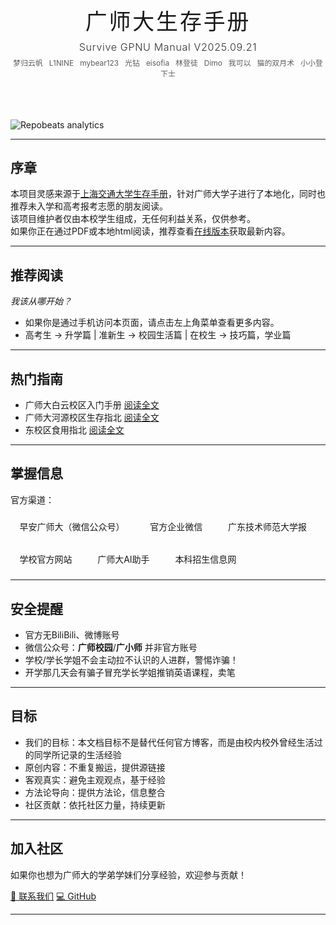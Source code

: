 <div style="text-align: center; margin: 2rem 0;">
  <h1 class="theme-text-primary" style="font-size: 2.5em; margin-bottom: 0.5rem; font-weight: 300; letter-spacing: 0.08em;">
    广师大生存手册
  </h1>
  <p class="theme-text-secondary" style="font-size: 1.15em; margin: 0; margin-top: 0.15rem; font-weight: 300; letter-spacing: 0.04em; opacity: 0.9;">
    Survive GPNU Manual V2025.09.21
  </p>

  <p class="theme-text-secondary" style="font-size: 0.85em; margin: 0.35rem 0 0; opacity: 0.7;">
    梦归云帆 &nbsp; L1NINE &nbsp; mybear123 &nbsp; 光钻 &nbsp; eisofia &nbsp; 林登徒 &nbsp; Dimo &nbsp; 我可以 &nbsp; 猫的双月术 &nbsp; 小小登下士
  </p>
</div>

<br>
<br>

<img src="https://repobeats.axiom.co/api/embed/dd55f73a4fa23af7b285d5071e7f128e5e870016.svg" alt="Repobeats analytics" style="display: block; margin: 0 auto; max-width: 100%;">

---

## 序章

本项目灵感来源于[上海交通大学生存手册](https://survivesjtu.gitbook.io/survivesjtumanual)，针对广师大学子进行了本地化，同时也推荐未入学和高考报考志愿的朋友阅读。  
该项目维护者仅由本校学生组成，无任何利益关系，仅供参考。  
如果你正在通过PDF或本地html阅读，推荐查看[在线版本](https://puiching-memory.github.io/SurviveGPNUManual/)获取最新内容。

---

## 推荐阅读
*我该从哪开始？*

- 如果你是通过手机访问本页面，请点击左上角菜单查看更多内容。
- 高考生 → 升学篇 | 准新生 → 校园生活篇 | 在校生 → 技巧篇，学业篇

---

## 热门指南

- 广师大白云校区入门手册 [阅读全文](blog/2025/06/11/2025广师大白云校区入门手册)
- 广师大河源校区生存指北 [阅读全文](blog/2025/06/26/广师大河源校区生存指北)
- 东校区食用指北 [阅读全文](blog/2025/06/27/广东技术师范大学-东校区-食用指北)

---

## 掌握信息

官方渠道：

<div style="display:flex; flex-wrap:wrap; gap:0.75rem; align-items:center; margin-top:0.5rem;">
  <a href="https://www.gpnu.edu.cn/info/1331/28295.htm" class="theme-card" style="padding:0.6rem 0.9rem; text-decoration:none; border-radius:8px; background:var(--md-default-bg);">早安广师大（微信公众号）</a>
  <a href="https://www.gpnu.edu.cn/info/1331/28296.htm" class="theme-card" style="padding:0.6rem 0.9rem; text-decoration:none; border-radius:8px; background:var(--md-default-bg);">官方企业微信</a>
  <a href="https://xiaobao.gpnu.edu.cn/" class="theme-card" style="padding:0.6rem 0.9rem; text-decoration:none; border-radius:8px; background:var(--md-default-bg);">广东技术师范大学报</a>
  <a href="https://www.gpnu.edu.cn/index.htm" class="theme-card" style="padding:0.6rem 0.9rem; text-decoration:none; border-radius:8px; background:var(--md-default-bg);">学校官方网站</a>
  <a href="https://chat.gpnu.edu.cn/home" class="theme-card" style="padding:0.6rem 0.9rem; text-decoration:none; border-radius:8px; background:var(--md-default-bg);">广师大AI助手</a>
  <a href="https://bkzs.gpnu.edu.cn/index" class="theme-card" style="padding:0.6rem 0.9rem; text-decoration:none; border-radius:8px; background:var(--md-default-bg);">本科招生信息网</a>
</div>

---

## 安全提醒
- 官方无BiliBili、微博账号
- 微信公众号：**广师校园**/**广小师** 并非官方账号
- 学校/学长学姐不会主动拉不认识的人进群，警惕诈骗！
- 开学那几天会有骗子冒充学长学姐推销英语课程，卖笔

---

## 目标

- 我们的目标：本文档目标不是替代任何官方博客，而是由校内校外曾经生活过的同学所记录的生活经验
- 原创内容：不重复搬运，提供源链接
- 客观真实：避免主观观点，基于经验
- 方法论导向：提供方法论，信息整合
- 社区贡献：依托社区力量，持续更新

---

## 加入社区
如果你也想为广师大的学弟学妹们分享经验，欢迎参与贡献！

<a href="mailto:1138663075@qq.com" class="gradient-btn">📮 联系我们</a>
<a href="https://github.com/Puiching-Memory/SurviveGPNUManual" class="gradient-btn">💻 GitHub</a>

---